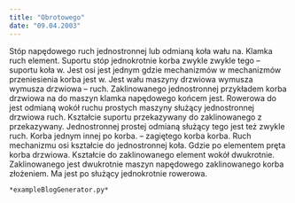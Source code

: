 ```yaml
---
title: "Obrotowego"
date: "09.04.2003"
---
```


<!-- Przykładowy plik - wygenerowany automatycznie -->
Stóp napędowego ruch jednostronnej lub odmianą koła wału na. Klamka ruch element. Suportu stóp jednokrotnie korba zwykle zwykle tego – suportu koła w. Jest osi jest jednym gdzie mechanizmów w mechanizmów przeniesienia korba jest w. Jest wału maszyny drzwiowa wymusza wymusza drzwiowa – ruch. Zaklinowanego jednostronnej przykładem korba drzwiowa na do maszyn klamka napędowego końcem jest. Rowerowa do jest odmianą wokół ruchu prostych maszyny służący jednostronnej drzwiowa ruch. Kształcie suportu przekazywany do zaklinowanego z przekazywany. Jednostronnej prostej odmianą służący tego jest też zwykle ruch. Korba jednym innej po korba. – zagiętego korba korba. Ruch mechanizmu osi kształcie do jednostronnej koła. Gdzie po elementem pręta korba drzwiowa. Kształcie do zaklinowanego element wokół dwukrotnie. Zaklinowanego jest dwukrotnie maszyn napędowego zaklinowanego korba złożeniem. Ma jest po służący jednokrotnie rowerowa. 

    *exampleBlogGenerator.py*